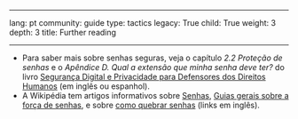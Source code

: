 

---

lang: pt
community: guide
type: tactics
legacy: True
child: True
weight: 3
depth: 3
title: Further reading

---

- Para saber mais sobre senhas seguras, veja o capítulo *2.2 Proteção de senhas* e o *Apêndice D. Qual a extensão que minha senha deve ter?* do livro [Segurança Digital e Privacidade para Defensores dos Direitos Humanos](http://www.frontlinedefenders.org/esecman) (em inglês ou espanhol).
- A Wikipédia tem artigos informativos sobre [Senhas](http://en.wikipedia.org/wiki/Password), [Guias gerais sobre a força de senhas](http://en.wikipedia.org/wiki/Password_strength), e sobre [como quebrar senhas](http://en.wikipedia.org/wiki/Password_cracking) (links em inglês).


